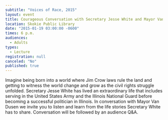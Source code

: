 ```yaml
---
subtitle: "Voices of Race, 2015"
layout: event
title: Courageous Conversation with Secretary Jesse White and Mayor Van Dusen
location: Skokie Public Library
date: "2015-01-19 03:00:00 -0600"
times: 6 p.m.
audiences: 
  - Adults
types: 
  - Lecture
registration: null
canceled: "No"
published: true
---
```


Imagine being born into a world where Jim Crow laws rule the land and getting to witness the world change and grow as the civil rights struggle unfolded. Secretary Jesse White has lived an extraordinary life that includes serving in the United States Army and the Illinois National Guard before becoming a successful  politician in Illinois. In conversation with Mayor Van Dusen we invite you to listen and learn from the life stories Secretary White has to share. Conversation will be followed by an audience Q&A.